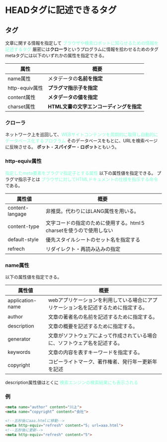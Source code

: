 # HEADタグに記述できるタグ

## <META>タグ

文章に関する情報を指定して <font color = "Aquamarine">ブラウザや検索ロボットに知らせるための情報を記述するタグ</font>
厳密には**クローラ**というプログラムに情報を拾わせるためのタグ
metaタグには以下のいずれかの属性を指定できる。

| 属性 |　概要 |
|---|---|
|name属性|              メタデータの**名前を指定**|
|http-equiv属性|        **プラグマ指示子を指定**|
|content属性|           **メタデータの値を指定**|
|charset属性|           **HTML文書の文字エンコーディングを指定**|

### クローラ

ネットワーク上を巡回して、<font color = "Aquamarine">WEBサイトコンテンツを周期的に取得し自動的にデータベース化するプログラム</font>
そのデータベースをもとに、URLを検索ページに反映させる。
**ボット**・**スパイダー**・**ロボット**ともいう。

### http-equiv属性

<font color = "Aquamarine">指定したmeta要素をプラグマ指定子とする属性</font>
以下の属性値を指定できる。
プラグマ指示子とは <font color = "Aquamarine">ブラウザに対してHTMLドキュメントの仕様を指示する命令</font>である。

| 属性値 | 概要 |
|---|---|
|content-langage| 非推奨。代わりにはLANG属性を用いる。|
|content-type|文字コードの指定のために使用する。html５charsetを使うので使用しない|
|default-style|優先スタイルシートのセット名を指定する|
|refrech|リダイレクト・再読み込みの指定|

### name属性

以下の属性値を指定できる。

| 属性値 | 概要 |
|---|---|
|application-name|  webアプリケーションを利用している場合にアプリケーション名を記述するために指定する。|
|author|文章の著者名の名前を記述するために指定する。|
|description|文章の概要を記述するために指定する。|
|generator|文章がソフトウェアによって作成されている場合に、ソフトウェア名を記述する。|
|keywords|文章の内容を表すキーワードを指定する。|
|copyright|コピーライトマーク、著作権者、発行年ー更新年を記述|

description属性値はとくに <font color = "Aquamarine">検索エンジンの検索結果にも表示される</font>

### 例

```html
<meta name="author" content="川上">
<meta name=”copyright” content="会社">

<!--五秒後にaaa.htmlに移動-->
<meta http-equiv="refresh" content="5; url=aaa.html">
<!--五秒後に更新-->
<meta http-equiv="refresh" content="5">
```